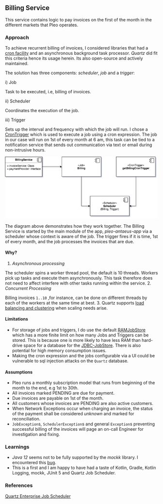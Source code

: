 ## Billing Service
This service contains logic to pay invoices on the first of the month in the different markets that Pleo operates.

### Approach
To achieve recurrent billing of invoices, I considered libraries that had a [cron facility](https://en.wikipedia.org/wiki/Cron) and an asynchronous background task processor.
_Quartz_ did fit this criteria hence its usage herein. Its also open-source and actively maintained.

The solution has three components: _scheduler_, _job_ and a _trigger_:

i) Job

   Task to be executed, i.e, billing of invoices.

ii) Scheduler

   Coordinates the execution of the job.

iii) Trigger

   Sets up the interval and frequency with which the job will run. I chose a [CronTrigger](https://www.quartz-scheduler.net/documentation/quartz-2.x/tutorial/crontriggers.html) which is used to execute a job using a cron expression. The job in our case will run on 1st of every month at 6 am, this task can be tied to a notification service that sends out communication via text or email during non-intrusive hours.


![Alt text](./resources/images/billing.png?raw=true "Billing Service")

The diagram above demonstrates how they work together. The Billing Service is started by the main module of the app, _pleo-antaeus-app_ via a scheduler whose context is aware of the job. The trigger fires if it is time, 1st of every month, and the job processes the invoices that are due.

#### Why?
1. _Asynchronous processing_

The scheduler spins a worker thread pool, the default is 10 threads. Workers pick up tasks and execute them asynchronously. This task therefore does not need to affect interfere with other tasks running within the service.
2. _Concurrent Processing_

Billing invoices `1..10` ,for instance, can be done on different threads by each of the workers at the same time at best.
3. Quartz supports [load balancing and clustering](http://www.quartz-scheduler.org/documentation/2.3.1-SNAPSHOT/tutorials/tutorial-lesson-11.html#TutorialLesson11-Clustering) when scaling needs arise.


#### Limitations
- For storage of jobs and triggers, I do use the default [RAMJobStore](http://www.quartz-scheduler.org/documentation/quartz-2.1.7/configuration/ConfigRAMJobStore.html) which has a more finite limit on how many Jobs and Triggers can be stored. This is because one is more likely to have less RAM than hard-drive space for a database for the [JDBC-JobStore](http://www.quartz-scheduler.org/documentation/quartz-2.1.7/configuration/ConfigJobStoreTX.html). There is also potential for high memory consumption issues.
- Making the cron expression and the jobs configurable via a UI could be vulnerable to sql injection attacks on the `Quartz` database.

#### Assumptions
* Pleo runs a monthly subscription model that runs from beginning of the month to the end, e.g 1st to 30th.
* All invoices marked PENDING are due for payment.
* Due invoices are payable on 1st of the month.
* All customers whose invoices are PENDING are also active customers.
* When Network Exceptions occur when charging an invoice, the status of the payment shall be considered _unknown_ and marked for reconciliation.
* `JobException`s, `SchedulerException`s and general `Exception`s preventing successful billing of the invoices will page an on-call Engineer for investigation and fixing.


### Learnings
-  _Java 12_ seems not to be fully supported by the _mockk_ library. I encountered this [bug](https://github.com/mockk/mockk/issues/276).
- This is a first and I am happy to have had a taste of Kotlin, Gradle, Kotlin Logging, mockk, JUnit 5 and Quartz Job Scheduler.

### References
[Quartz Enterprise Job Scheduler](http://www.quartz-scheduler.org/overview/)